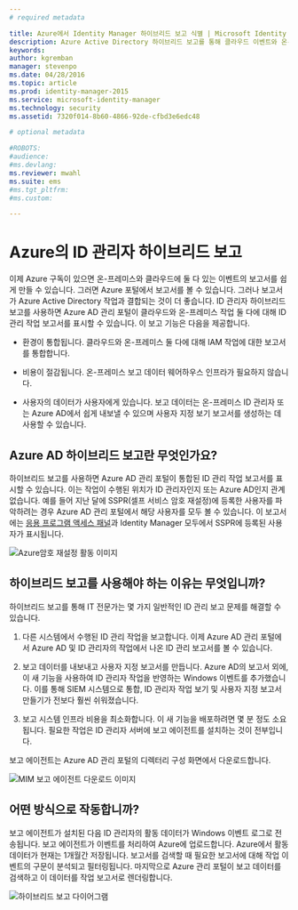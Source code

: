 ```yaml
---
# required metadata

title: Azure에서 Identity Manager 하이브리드 보고 식별 | Microsoft Identity Manager
description: Azure Active Directory 하이브리드 보고를 통해 클라우드 이벤트와 온-프레미스 이벤트를 모두 포함하는 사용자 지정 보고서를 만들 수 있습니다.
keywords:
author: kgremban
manager: stevenpo
ms.date: 04/28/2016
ms.topic: article
ms.prod: identity-manager-2015
ms.service: microsoft-identity-manager
ms.technology: security
ms.assetid: 7320f014-8b60-4866-92de-cfbd3e6edc48

# optional metadata

#ROBOTS:
#audience:
#ms.devlang:
ms.reviewer: mwahl
ms.suite: ems
#ms.tgt_pltfrm:
#ms.custom:

---
```


# Azure의 ID 관리자 하이브리드 보고
이제 Azure 구독이 있으면 온-프레미스와 클라우드에 둘 다 있는 이벤트의 보고서를 쉽게 만들 수 있습니다. 그러면 Azure 포털에서 보고서를 볼 수 있습니다. 그러나 보고서가 Azure Active Directory 작업과 결합되는 것이 더 좋습니다. ID 관리자 하이브리드 보고를 사용하면 Azure AD 관리 포털이 클라우드와 온-프레미스 작업 둘 다에 대해 ID 관리 작업 보고서를 표시할 수 있습니다. 이 보고 기능은 다음을 제공합니다.

-   환경이 통합됩니다. 클라우드와 온-프레미스 둘 다에 대해 IAM 작업에 대한 보고서를 통합합니다.

-   비용이 절감됩니다. 온-프레미스 보고 데이터 웨어하우스 인프라가 필요하지 않습니다.

-   사용자의 데이터가 사용자에게 있습니다. 보고 데이터는 온-프레미스 ID 관리자 또는 Azure AD에서 쉽게 내보낼 수 있으며 사용자 지정 보기 보고서를 생성하는 데 사용할 수 있습니다.

## Azure AD 하이브리드 보고란 무엇인가요?
하이브리드 보고를 사용하면 Azure AD 관리 포털이 통합된 ID 관리 작업 보고서를 표시할 수 있습니다. 이는 작업이 수행된 위치가 ID 관리자인지 또는 Azure AD인지 관계 없습니다. 예를 들어 지난 달에 SSPR(셀프 서비스 암호 재설정)에 등록한 사용자를 파악하려는 경우 Azure AD 관리 포털에서 해당 사용자를 모두 볼 수 있습니다. 이 보고서에는 [응용 프로그램 액세스 패널](https://myapps.microsoft.com)과 Identity Manager 모두에서 SSPR에 등록된 사용자가 표시됩니다.

![Azure암호 재설정 활동 이미지](media/MIM-Hybrid-passwordreset.jpg)

## 하이브리드 보고를 사용해야 하는 이유는 무엇입니까?
하이브리드 보고를 통해 IT 전문가는 몇 가지 일반적인 ID 관리 보고 문제를 해결할 수 있습니다.

1.  다른 시스템에서 수행된 ID 관리 작업을 보고합니다. 이제 Azure AD 관리 포털에서 Azure AD 및 ID 관리자의 작업에서 나온 ID 관리 보고서를 볼 수 있습니다.

2.  보고 데이터를 내보내고 사용자 지정 보고서를 만듭니다. Azure AD의 보고서 외에, 이 새 기능을 사용하여 ID 관리자 작업을 반영하는 Windows 이벤트를 추가했습니다. 이를 통해 SIEM 시스템으로 통합, ID 관리자 작업 보기 및 사용자 지정 보고서 만들기가 전보다 훨씬 쉬워졌습니다.

3.  보고 시스템 인프라 비용을 최소화합니다. 이 새 기능을 배포하려면 몇 분 정도 소요됩니다. 필요한 작업은 ID 관리자 서버에 보고 에이전트를 설치하는 것이 전부입니다.

보고 에이전트는 Azure AD 관리 포털의 디렉터리 구성 화면에서 다운로드합니다.

![MIM 보고 에이전트 다운로드 이미지](media/MIM-Hybrid-downloadReportAgent.jpg)

## 어떤 방식으로 작동합니까?
보고 에이전트가 설치된 다음 ID 관리자의 활동 데이터가 Windows 이벤트 로그로 전송됩니다. 보고 에이전트가 이벤트를 처리하여 Azure에 업로드합니다. Azure에서 활동 데이터가 현재는 1개월간 저장됩니다. 보고서를 검색할 때 필요한 보고서에 대해 작업 이벤트의 구문이 분석되고 필터링됩니다. 마지막으로 Azure 관리 포털이 보고 데이터를 검색하고 이 데이터를 작업 보고서로 렌더링합니다.

![하이브리드 보고 다이어그램](media/MIM-Hybrid-howitworks.png)


<!--HONumber=Apr16_HO2-->


